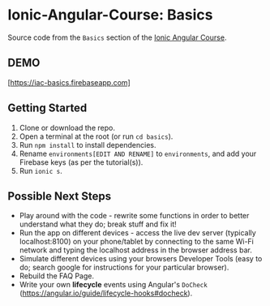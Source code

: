 # Ionic-Angular-Course: Basics
Source code from the `Basics` section of the [Ionic Angular Course](https://github.com/didaktio/Ionic-Angular-Course).

## DEMO
[https://iac-basics.firebaseapp.com]

## Getting Started
1) Clone or download the repo.
2) Open a terminal at the root (or run `cd basics`).
3) Run `npm install` to install dependencies.
4) Rename `environments[EDIT AND RENAME]` to `environments`, and add your Firebase keys (as per the tutorial(s)).
4) Run `ionic s`.

## Possible Next Steps
* Play around with the code - rewrite some functions in order to better understand what they do; break stuff and fix it!
* Run the app on different devices - access the live dev server (typically localhost:8100) on your phone/tablet by connecting to the same Wi-Fi network and typing the localhost address in the browser address bar.
* Simulate different devices using your browsers Developer Tools (easy to do; search google for instructions for your particular browser).
* Rebuild the FAQ Page.
* Write your own **lifecycle** events using Angular's `DoCheck` (https://angular.io/guide/lifecycle-hooks#docheck).

